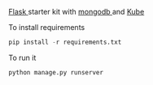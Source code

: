 <a href="http://flask.pocoo.org/">Flask </a> starter kit with <a href="http://www.mongodb.org/">mongodb </a> and <a href="http://imperavi.com/kube/">Kube </a>

To install requirements

```python
pip install -r requirements.txt
```

To run it
```python
python manage.py runserver

